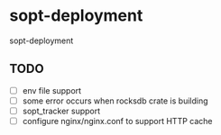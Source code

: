 # sopt-deployment

sopt-deployment

## TODO

- [ ] env file support
- [ ] some error occurs when rocksdb crate is building
- [ ] sopt_tracker support
- [ ] configure nginx/nginx.conf to support HTTP cache
